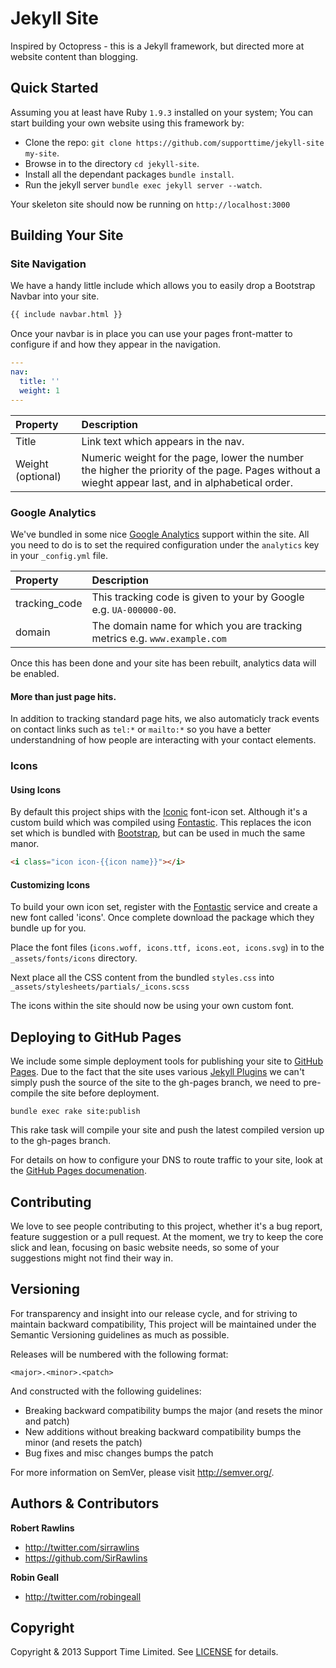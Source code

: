 # Jekyll Site

Inspired by Octopress - this is a Jekyll framework, but directed more at website content than blogging.

## Quick Started

Assuming you at least have Ruby `1.9.3` installed on your system; You can start building your own website using this framework by:

* Clone the repo: `git clone https://github.com/supporttime/jekyll-site my-site`.
* Browse in to the directory `cd jekyll-site`.
* Install all the dependant packages `bundle install`.
* Run the jekyll server `bundle exec jekyll server --watch`.

Your skeleton site should now be running on `http://localhost:3000`

## Building Your Site

### Site Navigation

We have a handy little include which allows you to easily drop a Bootstrap Navbar into your site.

```html
{{ include navbar.html }}
```

Once your navbar is in place you can use your pages front-matter to configure if and how they appear in the navigation.

```yml
---
nav:
  title: ''
  weight: 1
---
```

Property | Description 
:--- | :--- 
Title | Link text which appears in the nav.
Weight (optional) | Numeric weight for the page, lower the number the higher the priority of the page. Pages without a wieght appear last, and in alphabetical order.

### Google Analytics

We've bundled in some nice [Google Analytics](http://www.google.com/analytics/) support within the site. All you need to do is to set the required configuration under the `analytics` key in your `_config.yml` file.

Property | Description 
:--- | :--- 
tracking_code | This tracking code is given to your by Google e.g. `UA-000000-00`.
domain | The domain name for which you are tracking metrics e.g. `www.example.com`

Once this has been done and your site has been rebuilt, analytics data will be enabled.

#### More than just page hits.

In addition to tracking standard page hits, we also automaticly track events on contact links such as `tel:*` or `mailto:*` so you have a better understandning of how people are interacting with your contact elements.

### Icons

#### Using Icons

By default this project ships with the [Iconic](http://somerandomdude.com/work/iconic/) font-icon set. Although it's a custom build which was compiled using [Fontastic](http://fontastic.me/). This replaces the icon set which is bundled with [Bootstrap](http://getbootstrap.com/), but can be used in much the same manor.

```html
<i class="icon icon-{{icon name}}"></i>
```

#### Customizing Icons

To build your own icon set, register with the [Fontastic](http://fontastic.me/) service and create a new font called 'icons'. Once complete download the package which they bundle up for you.

Place the font files (`icons.woff, icons.ttf, icons.eot, icons.svg`) in to the `_assets/fonts/icons` directory.

Next place all the CSS content from the bundled `styles.css` into `_assets/stylesheets/partials/_icons.scss`

The icons within the site should now be using your own custom font.

## Deploying to GitHub Pages

We include some simple deployment tools for publishing your site to [GitHub Pages](http://pages.github.com/). Due to the fact that the site uses various [Jekyll Plugins](http://jekyllrb.com/docs/plugins/) we can't simply push the source of the site to the gh-pages branch, we need to pre-compile the site before deployment.

`bundle exec rake site:publish`

This rake task will compile your site and push the latest compiled version up to the gh-pages branch.

For details on how to configure your DNS to route traffic to your site, look at the [GitHub Pages documenation](https://help.github.com/articles/setting-up-a-custom-domain-with-pages#setting-up-dns).

## Contributing

We love to see people contributing to this project, whether it's a bug report, feature suggestion or a pull request. At the moment, we try to keep the core slick and lean, focusing on basic website needs, so some of your suggestions might not find their way in.

## Versioning

For transparency and insight into our release cycle, and for striving to maintain backward compatibility, This project will be maintained under the Semantic Versioning guidelines as much as possible.

Releases will be numbered with the following format:

`<major>.<minor>.<patch>`

And constructed with the following guidelines:

* Breaking backward compatibility bumps the major (and resets the minor and patch)
* New additions without breaking backward compatibility bumps the minor (and resets the patch)
* Bug fixes and misc changes bumps the patch

For more information on SemVer, please visit <http://semver.org/>.

## Authors & Contributors

**Robert Rawlins**

+ <http://twitter.com/sirrawlins>
+ <https://github.com/SirRawlins>

**Robin Geall**

+ <http://twitter.com/robingeall>

## Copyright

Copyright & 2013 Support Time Limited. See [LICENSE](LICENSE) for details.